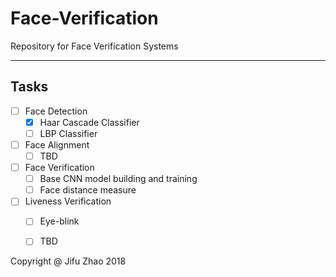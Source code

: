 # Face-Verification
Repository for Face Verification Systems

***
## Tasks
+ [ ] Face Detection
    - [x] Haar Cascade Classifier
    - [ ] LBP Classifier
+ [ ] Face Alignment
    - [ ] TBD
+ [ ] Face Verification
    - [ ] Base CNN model building and training
    - [ ] Face distance measure
+ [ ] Liveness Verification
    - [ ] Eye-blink
    - [ ] TBD


Copyright @ Jifu Zhao 2018
